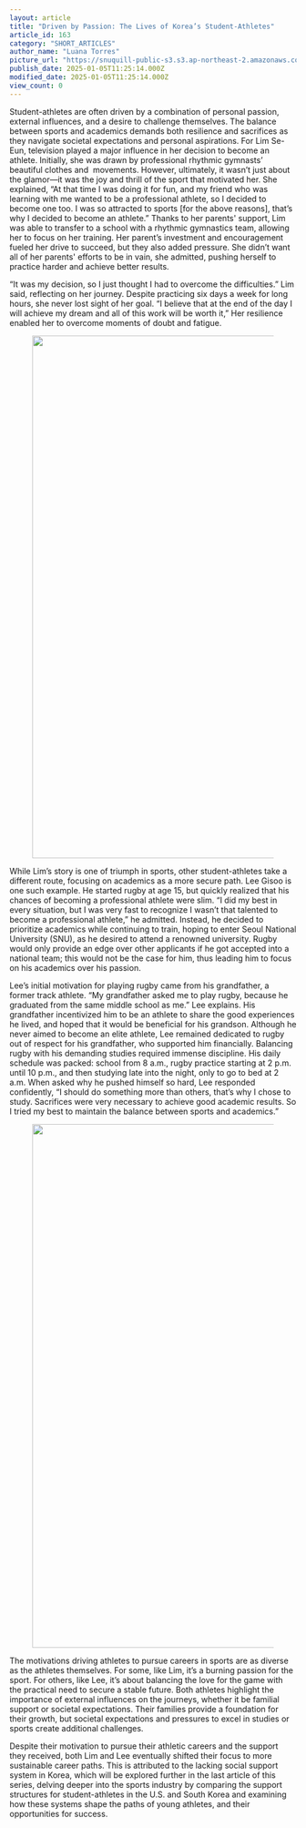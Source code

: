 ```yaml
---
layout: article
title: "Driven by Passion: The Lives of Korea’s Student-Athletes"
article_id: 163
category: "SHORT_ARTICLES"
author_name: "Luana Torres"
picture_url: "https://snuquill-public-s3.s3.ap-northeast-2.amazonaws.com/photo/article/d8ba3c8e-a31c-4696-915b-ef56c6e881a0.jpg"
publish_date: 2025-01-05T11:25:14.000Z
modified_date: 2025-01-05T11:25:14.000Z
view_count: 0
---
```


<p>Student-athletes are often driven by a combination of personal passion, external influences, and a desire to challenge themselves. The balance between sports and academics demands both resilience and sacrifices as they navigate societal expectations and personal aspirations. For Lim Se-Eun, television played a major influence in her decision to become an athlete. Initially, she was drawn by professional rhythmic gymnasts’ beautiful clothes and &nbsp;movements. However, ultimately, it wasn’t just about the glamor—it was the joy and thrill of the sport that motivated her. She explained, “At that time I was doing it for fun, and my friend who was learning with me wanted to be a professional athlete, so I decided to become one too. I was so attracted to sports [for the above reasons], that’s why I decided to become an athlete.” Thanks to her parents' support, Lim was able to transfer to a school with a rhythmic gymnastics team, allowing her to focus on her training. Her parent’s investment and encouragement fueled her drive to succeed, but they also added pressure. She didn’t want all of her parents' efforts to be in vain, she admitted, pushing herself to practice harder and achieve better results.</p><p>“It was my decision, so I just thought I had to overcome the difficulties.” Lim said, reflecting on her journey. Despite practicing six days a week for long hours, she never lost sight of her goal. “I believe that at the end of the day I will achieve my dream and all of this work will be worth it,” Her resilience enabled her to overcome moments of doubt and fatigue.</p><figure class="image"><img style="aspect-ratio:922/918;" src="https://snuquill-public-s3.s3.ap-northeast-2.amazonaws.com/photo/article/862d74b8-e27c-4790-be6c-2a8cb54c26dc.jpg" width="922" height="918"></figure><p>While Lim’s story is one of triumph in sports, other student-athletes take a different route, focusing on academics as a more secure path. Lee Gisoo is one such example. He started rugby at age 15, but quickly realized that his chances of becoming a professional athlete were slim. “I did my best in every situation, but I was very fast to recognize I wasn’t that talented to become a professional athlete,” he admitted. Instead, he decided to prioritize academics while continuing to train, hoping to enter Seoul National University (SNU), as he desired to attend a renowned university. Rugby would only provide an edge over other applicants if he got accepted into a national team; this would not be the case for him, thus leading him to focus on his academics over his passion.</p><p>Lee’s initial motivation for playing rugby came from his grandfather, a former track athlete. “My grandfather asked me to play rugby, because he graduated from the same middle school as me.” Lee explains. His grandfather incentivized him to be an athlete to share the good experiences he lived, and hoped that it would be beneficial for his grandson. Although he never aimed to become an elite athlete, Lee remained dedicated to rugby out of respect for his grandfather, who supported him financially. Balancing rugby with his demanding studies required immense discipline. His daily schedule was packed: school from 8 a.m., rugby practice starting at 2 p.m. until 10 p.m., and then studying late into the night, only to go to bed at 2 a.m. When asked why he pushed himself so hard, Lee responded confidently, “I should do something more than others, that’s why I chose to study. Sacrifices were very necessary to achieve good academic results. So I tried my best to maintain the balance between sports and academics.”</p><figure class="image"><img style="aspect-ratio:918/920;" src="https://snuquill-public-s3.s3.ap-northeast-2.amazonaws.com/photo/article/e8ae7335-a593-4f65-8b0d-4e1d9f269049.jpg" width="918" height="920"></figure><p>The motivations driving athletes to pursue careers in sports are as diverse as the athletes themselves. For some, like Lim, it’s a burning passion for the sport. For others, like Lee, it’s about balancing the love for the game with the practical need to secure a stable future. Both athletes highlight the importance of external influences on the journeys, whether it be familial support or societal expectations. Their families provide a foundation for their growth, but societal expectations and pressures to excel in studies or sports create additional challenges.</p><p>Despite their motivation to pursue their athletic careers and the support they received, both Lim and Lee eventually shifted their focus to more sustainable career paths. This is attributed to the lacking social support system in Korea, which will be explored further in the last article of this series, delving deeper into the sports industry by comparing the support structures for student-athletes in the U.S. and South Korea and examining how these systems shape the paths of young athletes, and their opportunities for success.</p>
